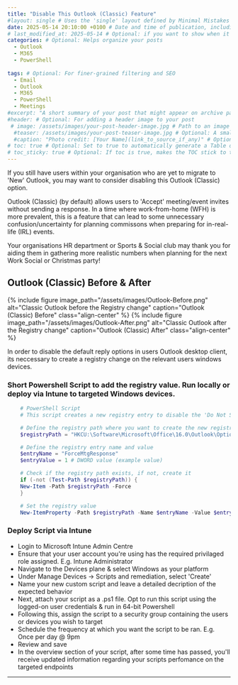 ```yaml
---
title: "Disable This Outlook (Classic) Feature"
#layout: single # Uses the 'single' layout defined by Minimal Mistakes for posts
date: 2025-05-14 20:10:00 +0100 # Date and time of publication, including your timezone offset
# last_modified_at: 2025-05-14 # Optional: if you want to show when it was last updated
categories: # Optional: Helps organize your posts
  - Outlook
  - M365
  - PowerShell
  
tags: # Optional: For finer-grained filtering and SEO
  - Email
  - Outlook
  - M365
  - PowerShell
  - Meetings
#excerpt: "A short summary of your post that might appear on archive pages or in SEO results." # Optional
#header: # Optional: For adding a header image to your post
 # image: /assets/images/your-post-header-image.jpg # Path to an image in your assets folder
  #teaser: /assets/images/your-post-teaser-image.jpg # Optional: A smaller version for list pages
  #caption: "Photo credit: [Your Name](link_to_source_if_any)" # Optional
# toc: true # Optional: Set to true to automatically generate a Table of Contents
# toc_sticky: true # Optional: If toc is true, makes the TOC stick to the side as you scroll
---
```


If you still have users within your organisation who are yet to migrate to 'New' Outlook, you may want to consider disabling this Outlook (Classic) option.

Outlook (Classic) (by default) allows users to 'Accept' meeting/event invites without sending a response. In a time where work-from-home (WFH) is more prevalent, this is a feature that can lead to some unnecessary confusion/uncertainty for planning commissons when preparing for in-real-life (IRL) events.

Your organisations HR department or Sports & Social club may thank you for aiding them in gathering more realistic numbers when planning for the next Work Social or Christmas party!

## Outlook (Classic) Before & After

{% include figure image_path="/assets/images/Outlook-Before.png" alt="Classic Outlook before the Registry change" caption="Outlook (Classic) Before" class="align-center" %}
{% include figure image_path="/assets/images/Outlook-After.png" alt="Classic Outlook after the Registry change" caption="Outlook (Classic) After" class="align-center" %}

In order to disable the default reply options in users Outlook desktop client, its neccessary to create a registry change on the relevant users windows devices.

### Short Powershell Script to add the registry value. Run locally or deploy via Intune to targeted Windows devices.
```powershell
    # PowerShell Script
    # This script creates a new registry entry to disable the 'Do Not Send a Response' option in Outlook when attendees accept a meeting request

    # Define the registry path where you want to create the new registry key
    $registryPath = "HKCU:\Software\Microsoft\Office\16.0\Outlook\Options\Calendar"

    # Define the registry entry name and value
    $entryName = "ForceMtgResponse"
    $entryValue = 1 # DWORD value (example value)

    # Check if the registry path exists, if not, create it
    if (-not (Test-Path $registryPath)) {
    New-Item -Path $registryPath -Force
    }

    # Set the registry value
    New-ItemProperty -Path $registryPath -Name $entryName -Value $entryValue -PropertyType DWORD -Force
```
### Deploy Script via Intune

* Login to Microsoft Intune Admin Centre
* Ensure that your user account you're using has the required privilaged role assigned. E.g. Intune Administrator 
* Navigate to the Devices plane & select Windows as your platform
* Under Manage Devices -> Scripts and remediation, select 'Create' 
* Name your new custom script and leave a detailed decription of the expected behavior 
* Next, attach your script as a .ps1 file. Opt to run this script using the logged-on user credentials & run in 64-bit Powershell
* Following this, assign the script to a security group containing the users or devices you wish to target
* Schedule the frequency at which you want the script to be ran. E.g. Once per day @ 9pm
* Review and save 
* In the overview section of your script, after some time has passed, you'll receive updated information regarding your scripts perfomance on the targeted endpoints

---